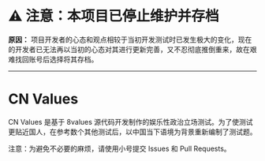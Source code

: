 # ⚠️ 注意：本项目已停止维护并存档

**原因：** 项目开发者的心态和观点相较于当初开发测试时已发生极大的变化，现在的开发者已无法再以当初的心态对其进行更新完善，又不忍彻底推倒重来，故在艰难找回账号后选择将其存档。

---

# CN Values

CN Values 是基于 8values 源代码开发制作的娱乐性政治立场测试。为了使测试更贴近国人，在参考数个其他测试后，以中国当下语境为背景重新编制了测试题。

注意：为避免不必要的麻烦，请使用小号提交 Issues 和 Pull Requests。
